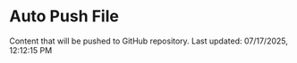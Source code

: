 # Auto Push File

Content that will be pushed to GitHub repository.
Last updated: 07/17/2025, 12:12:15 PM